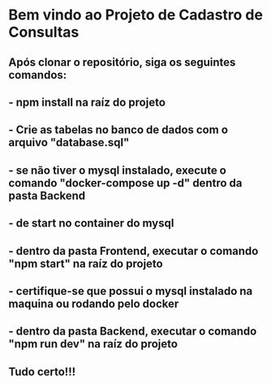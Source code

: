 # Bem vindo ao Projeto de Cadastro de Consultas

## Após clonar o repositório, siga os seguintes comandos:
## - npm install na raíz do projeto
## - Crie as tabelas no banco de dados com o arquivo "database.sql"
## - se não tiver o mysql instalado, execute o comando "docker-compose up -d" dentro da pasta Backend
## - de start no container do mysql
## - dentro da pasta Frontend, executar o comando "npm start" na raíz do projeto
## - certifique-se que possui o mysql instalado na maquina ou rodando pelo docker
## - dentro da pasta Backend, executar o comando "npm run dev" na raíz do projeto
## Tudo certo!!!
